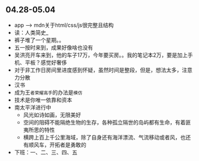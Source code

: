 ##  04.28-05.04

-   app --> mdn关于html/css/js很完整且结构
-   读：人类简史_
-   裤子堆了一个星期。。
-   五一按时来到，成果好像啥也没有
-   吴洪亮开车来到，他的车子17万，今年要买房。。我的笔记本2万，要是加上手机、平板？感觉好奢侈
-   对于非工作日房间里进度感到怀疑，虽然时间是整段，但是，想法太多，注意力分散
-   汉书
-   成为王`者荣耀高手`的办法是`模仿`
-   技术是你唯一依靠和资本
-   南太平洋进行中
    -   风光如诗如画，无限美好
    -   空间的阻碍不能隔绝生物的生存，各种孤立隔世的岛屿都有生命，有着匪夷所思的特性
    -   横跨上百上千公里海域，除了自身还有海洋漂流、气流移动或者风，也还有顺风车，开拓者是勇敢的
-   下班：一、二、三、四、五
